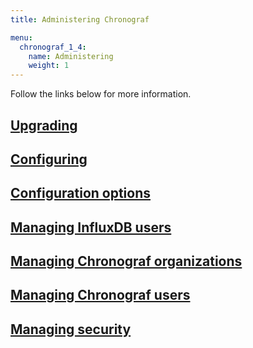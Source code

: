 ```yaml
---
title: Administering Chronograf

menu:
  chronograf_1_4:
    name: Administering
    weight: 1
---
```


Follow the links below for more information.

## [Upgrading](/chronograf/latest/administration/upgrading/)

## [Configuring](/chronograf/latest/administration/configuration/)

## [Configuration options](/chronograf/latest/administration/config-options/)

## [Managing InfluxDB users](/chronograf/latest/administration/managing-influxdb-users/)

## [Managing Chronograf organizations](/chronograf/latest/administration/managing-organizations/)

## [Managing Chronograf users](/chronograf/latest/administration/managing-chronograf-users/)

## [Managing security](/chronograf/latest/administration/managing-security/)
